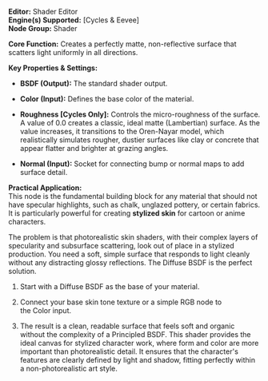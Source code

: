 **Editor:** Shader Editor  
**Engine(s) Supported:** [Cycles & Eevee]  
**Node Group:** Shader

**Core Function:** Creates a perfectly matte, non-reflective surface that scatters light uniformly in all directions.

**Key Properties & Settings:**

- **BSDF (Output):** The standard shader output.
    
- **Color (Input):** Defines the base color of the material.
    
- **Roughness [Cycles Only]:** Controls the micro-roughness of the surface. A value of 0.0 creates a classic, ideal matte (Lambertian) surface. As the value increases, it transitions to the Oren-Nayar model, which realistically simulates rougher, dustier surfaces like clay or concrete that appear flatter and brighter at grazing angles.
    
- **Normal (Input):** Socket for connecting bump or normal maps to add surface detail.
    

**Practical Application:**  
This node is the fundamental building block for any material that should not have specular highlights, such as chalk, unglazed pottery, or certain fabrics. It is particularly powerful for creating **stylized skin** for cartoon or anime characters.

The problem is that photorealistic skin shaders, with their complex layers of specularity and subsurface scattering, look out of place in a stylized production. You need a soft, simple surface that responds to light cleanly without any distracting glossy reflections. The Diffuse BSDF is the perfect solution.

1. Start with a Diffuse BSDF as the base of your material.
    
2. Connect your base skin tone texture or a simple RGB node to the Color input.
    
3. The result is a clean, readable surface that feels soft and organic without the complexity of a Principled BSDF. This shader provides the ideal canvas for stylized character work, where form and color are more important than photorealistic detail. It ensures that the character's features are clearly defined by light and shadow, fitting perfectly within a non-photorealistic art style.